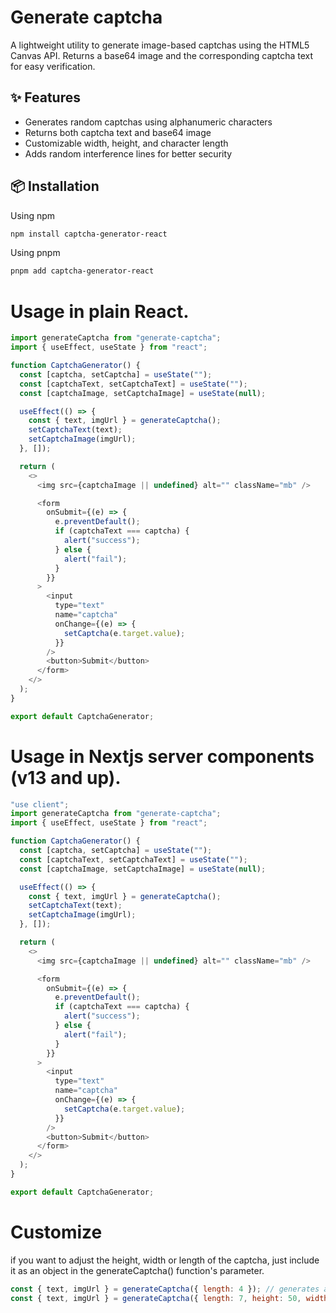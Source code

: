 # Generate captcha

A lightweight utility to generate image-based captchas using the HTML5 Canvas API. Returns a base64 image and the corresponding captcha text for easy verification.

## ✨ Features

- Generates random captchas using alphanumeric characters
- Returns both captcha text and base64 image
- Customizable width, height, and character length
- Adds random interference lines for better security

## 📦 Installation

Using npm

```bash
npm install captcha-generator-react
```

Using pnpm

```bash
pnpm add captcha-generator-react
```

# Usage in plain React.

```js
import generateCaptcha from "generate-captcha";
import { useEffect, useState } from "react";

function CaptchaGenerator() {
  const [captcha, setCaptcha] = useState("");
  const [captchaText, setCaptchaText] = useState("");
  const [captchaImage, setCaptchaImage] = useState(null);

  useEffect(() => {
    const { text, imgUrl } = generateCaptcha();
    setCaptchaText(text);
    setCaptchaImage(imgUrl);
  }, []);

  return (
    <>
      <img src={captchaImage || undefined} alt="" className="mb" />

      <form
        onSubmit={(e) => {
          e.preventDefault();
          if (captchaText === captcha) {
            alert("success");
          } else {
            alert("fail");
          }
        }}
      >
        <input
          type="text"
          name="captcha"
          onChange={(e) => {
            setCaptcha(e.target.value);
          }}
        />
        <button>Submit</button>
      </form>
    </>
  );
}

export default CaptchaGenerator;
```

# Usage in Nextjs server components (v13 and up).

```js
"use client";
import generateCaptcha from "generate-captcha";
import { useEffect, useState } from "react";

function CaptchaGenerator() {
  const [captcha, setCaptcha] = useState("");
  const [captchaText, setCaptchaText] = useState("");
  const [captchaImage, setCaptchaImage] = useState(null);

  useEffect(() => {
    const { text, imgUrl } = generateCaptcha();
    setCaptchaText(text);
    setCaptchaImage(imgUrl);
  }, []);

  return (
    <>
      <img src={captchaImage || undefined} alt="" className="mb" />

      <form
        onSubmit={(e) => {
          e.preventDefault();
          if (captchaText === captcha) {
            alert("success");
          } else {
            alert("fail");
          }
        }}
      >
        <input
          type="text"
          name="captcha"
          onChange={(e) => {
            setCaptcha(e.target.value);
          }}
        />
        <button>Submit</button>
      </form>
    </>
  );
}

export default CaptchaGenerator;
```

# Customize

if you want to adjust the height, width or length of the captcha, just include it as an object in the generateCaptcha() function's parameter.

```js
const { text, imgUrl } = generateCaptcha({ length: 4 }); // generates a captcha of 4 characters.
const { text, imgUrl } = generateCaptcha({ length: 7, height: 50, width: 220 }); // generates a captcha where the height is 50 pixels, width is 220 pixels and the length is 7.
```
